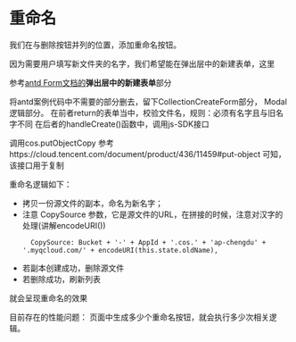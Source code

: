 # 重命名

我们在与删除按钮并列的位置，添加重命名按钮。

因为需要用户填写新文件夹的名字，我们希望能在弹出层中的新建表单，这里

参考[antd Form文档的](https://ant.design/components/form-cn/)**弹出层中的新建表单**部分


将antd案例代码中不需要的部分删去，留下CollectionCreateForm部分， Modal 逻辑部分。
在前者return的表单当中，校验文件名，规则：必须有名字且与旧名字不同
在后者的handleCreate()函数中，调用js-SDK接口

调用cos.putObjectCopy
参考https://cloud.tencent.com/document/product/436/11459#put-object 可知，该接口用于复制

重命名逻辑如下：
 * 拷贝一份源文件的副本，命名为新名字；
  * 注意 CopySource 参数，它是源文件的URL，在拼接的时候，注意对汉字的处理(讲解encodeURI())
    ```
      CopySource: Bucket + '-' + AppId + '.cos.' + 'ap-chengdu' + '.myqcloud.com/' + encodeURI(this.state.oldName),
    ```
 * 若副本创建成功，删除源文件
 * 若删除成功，刷新列表

就会呈现重命名的效果


目前存在的性能问题：
  页面中生成多少个重命名按钮，就会执行多少次相关逻辑。
